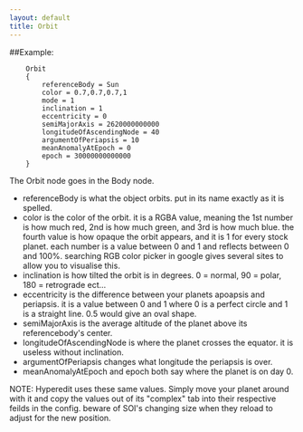```yaml
---
layout: default
title: Orbit
---
```


<!--Subtitle: On Tycho and Prague-->
##Example:

        Orbit
        {
            referenceBody = Sun
            color = 0.7,0.7,0.7,1
            mode = 1
            inclination = 1
            eccentricity = 0
            semiMajorAxis = 2620000000000
            longitudeOfAscendingNode = 40
            argumentOfPeriapsis = 10
            meanAnomalyAtEpoch = 0
            epoch = 30000000000000
        }
  

The Orbit node goes in the Body node.   
* referenceBody is what the object orbits. put in its name exactly as it is spelled.   
* color is the color of the orbit. it is a RGBA value, meaning the 1st number is how much red, 2nd is how much green, and 3rd is how much blue. the fourth value is how opaque the orbit appears, and it is 1 for every stock planet. each number is a value between 0 and 1 and reflects between 0 and 100%. searching RGB color picker in google gives several sites to allow you to visualise this.  
* inclination is how tilted the orbit is in degrees. 0 = normal, 90 = polar, 180 = retrograde ect...
* eccentricity is the difference between your planets apoapsis and periapsis. it is a value between 0 and 1 where 0 is a perfect circle and 1 is a straight line. 0.5 would give an oval shape.   
* semiMajorAxis is the average altitude of the planet above its referencebody's center.   
* longitudeOfAscendingNode is where the planet crosses the equator. it is useless without inclination.  
* argumentOfPeriapsis changes what longitude the periapsis is over.  
* meanAnomalyAtEpoch and epoch both say where the planet is on day 0.  

NOTE: Hyperedit uses these same values. Simply move your planet around with it and copy the values out of its "complex" tab into their respective feilds in the config. beware of SOI's changing size when they reload to adjust for the new position.
